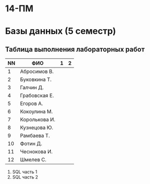 # 14-ПМ
# Базы данных (5 семестр)
## Таблица выполнения лабораторных работ

| NN  | ФИО              | 1   | 2   |
| --- | ---------------- | --- | --- |
| 1   | Абросимов В.     |     |     |
| 2   | Буковкина Т.     |     |     |
| 3   | Галчин Д.        |     |     |
| 4   | Грабовская Е.    |     |     |
| 5   | Егоров А.        |     |     |
| 6   | Кокоулина М.     |     |     |
| 7   | Королькова И.    |     |     |
| 8   | Кузнецова Ю.     |     |     |
| 9   | Рамбаева Т.      |     |     |
| 10  | Фотин Д.         |     |     |
| 11  | Чеснокова И.     |     |     |
| 12  | Шмелев С.        |     |     |

1. SQL часть 1
2. SQL часть 2



